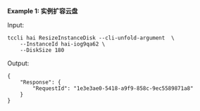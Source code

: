**Example 1: 实例扩容云盘**



Input: 

```
tccli hai ResizeInstanceDisk --cli-unfold-argument  \
    --InstanceId hai-iog9qa62 \
    --DiskSize 180
```

Output: 
```
{
    "Response": {
        "RequestId": "1e3e3ae0-5418-a9f9-858c-9ec5589871a8"
    }
}
```

